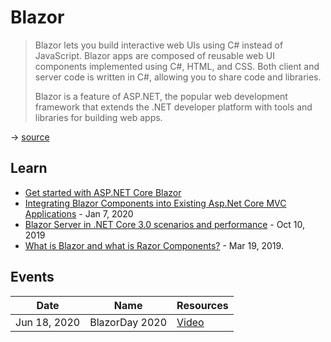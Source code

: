 # Blazor

> Blazor lets you build interactive web UIs using C# instead of JavaScript. Blazor apps are composed of reusable web UI components implemented using C#, HTML, and CSS. Both client and server code is written in C#, allowing you to share code and libraries.
>
> Blazor is a feature of ASP.NET, the popular web development framework that extends the .NET developer platform with tools and libraries for building web apps.

→ [source](https://dotnet.microsoft.com/apps/aspnet/web-apps/blazor)

## Learn

- [Get started with ASP.NET Core Blazor](https://docs.microsoft.com/en-us/aspnet/core/blazor/get-started)
- [Integrating Blazor Components into Existing Asp.Net Core MVC Applications](https://medium.com/@waelkdouh/integrating-blazor-components-into-existing-asp-net-core-mvc-applications-b1a2aec4ac1f) - Jan 7, 2020
- [Blazor Server in .NET Core 3.0 scenarios and performance](https://devblogs.microsoft.com/aspnet/blazor-server-in-net-core-3-0-scenarios-and-performance/) - Oct 10, 2019
- [What is Blazor and what is Razor Components?](https://www.hanselman.com/blog/WhatIsBlazorAndWhatIsRazorComponents.aspx) - Mar 19, 2019.

## Events

Date | Name | Resources
---- | ---- | ---------
Jun 18, 2020 | BlazorDay 2020 | [Video](https://www.youtube.com/watch?v=XoizucRjxgU&feature=youtu.be)
